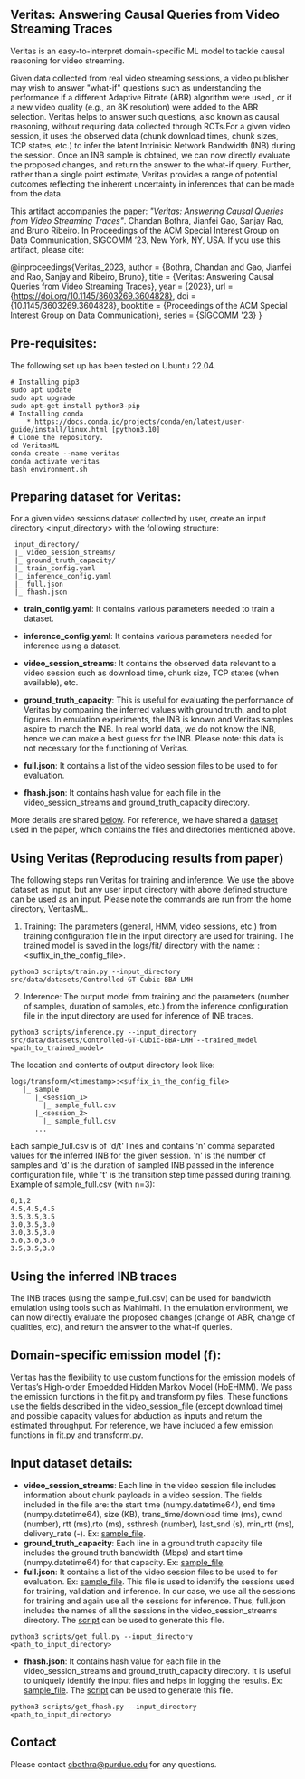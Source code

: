 ## Veritas: Answering Causal Queries from Video Streaming Traces

Veritas is an easy-to-interpret domain-specific ML model to tackle causal reasoning for video streaming.

Given data collected from real video streaming sessions, a video publisher may wish to answer "what-if" questions such as 
understanding the performance if a different Adaptive Bitrate (ABR) algorithm were used , or if a new video quality 
(e.g., an 8K resolution) were added to the ABR selection. Veritas helps to answer such questions, also known as causal reasoning, 
without requiring data collected through RCTs.For a given video session, it uses the observed data (chunk download times, chunk 
sizes, TCP states, etc.) to infer the latent Intrinisic Network Bandwidth (INB) during the session.  Once an INB sample is 
obtained, we can now directly evaluate the proposed changes, and return the answer to the what-if query. Further, rather 
than a single point estimate, Veritas provides a range of potential outcomes reflecting the inherent uncertainty in inferences 
that can be made from the data.

This artifact accompanies the paper: *"Veritas: Answering Causal Queries from Video Streaming Traces"*. Chandan Bothra, Jianfei Gao, Sanjay Rao, and Bruno Ribeiro. In Proceedings of the ACM Special Interest Group on Data Communication, SIGCOMM ’23, New York, NY, USA. If you use this artifact, please cite:

@inproceedings{Veritas_2023,
  author    = {Bothra, Chandan and Gao, Jianfei and Rao, Sanjay and Ribeiro, Bruno},
  title     = {Veritas: Answering Causal Queries from Video Streaming Traces},
  year      = {2023},
  url       = {https://doi.org/10.1145/3603269.3604828},
  doi       = {10.1145/3603269.3604828},
  booktitle = {Proceedings of the ACM Special Interest Group on Data Communication},
  series    = {SIGCOMM '23}
}

## Pre-requisites:

The following set up has been tested on Ubuntu 22.04.
```
# Installing pip3
sudo apt update
sudo apt upgrade
sudo apt-get install python3-pip 
# Installing conda
    * https://docs.conda.io/projects/conda/en/latest/user-guide/install/linux.html [python3.10]
# Clone the repository.
cd VeritasML
conda create --name veritas
conda activate veritas
bash environment.sh
```

## Preparing dataset for Veritas:

For a given video sessions dataset collected by user, create an input directory <input_directory> with the following structure:
   ```
    input_directory/
    |_ video_session_streams/
    |_ ground_truth_capacity/
    |_ train_config.yaml
    |_ inference_config.yaml
    |_ full.json
    |_ fhash.json

   ```
 - **train_config.yaml**: It contains various parameters needed to train a dataset.
 - **inference_config.yaml**: It contains various parameters needed for inference using a dataset.

 - **video_session_streams**: It contains the observed data relevant to a video session such as download time, 
 chunk size, TCP states (when available), etc.
 - **ground_truth_capacity**: This is useful for evaluating the performance of Veritas by comparing the inferred values 
 with ground truth, and to plot figures. In emulation experiments, the INB is known and Veritas samples aspire to match 
 the INB. In real world data, we do not know the INB, hence we can make a best guess for the INB. Please note: 
 this data is not necessary for the functioning of Veritas.
 - **full.json**: It contains a list of the video session files to be used to for evaluation.
 - **fhash.json**: It contains hash value for each file in the video_session_streams and ground_truth_capacity directory.

More details are shared [below](#input-dataset-details). For reference, we have shared a [dataset](./src/data/datasets/Controlled-GT-Cubic-BBA-LMH) used in the paper, which contains the files and directories mentioned above.


## Using Veritas (Reproducing results from paper)
The following steps run Veritas for training and inference. We use the above dataset as input, but any user input directory with above defined structure can be used as an input. Please note the commands are run from the home directory, VeritasML. 

1. Training: The parameters (general, HMM, video sessions, etc.) from training configuration file in the input directory are used for training. The trained model is saved in the logs/fit/ directory with the name: <timestamp>:<suffix_in_the_config_file>.
```
python3 scripts/train.py --input_directory src/data/datasets/Controlled-GT-Cubic-BBA-LMH
```
2. Inference: The output model from training and the parameters (number of samples, duration of samples, etc.) from the inference configuration file in the input directory are used for inference of INB traces.
```
python3 scripts/inference.py --input_directory src/data/datasets/Controlled-GT-Cubic-BBA-LMH --trained_model <path_to_trained_model>
```
The location and contents of output directory look like:
```
logs/transform/<timestamp>:<suffix_in_the_config_file>
   |_ sample
      |_<session_1>
        |_ sample_full.csv
      |_<session_2>
        |_ sample_full.csv
      ...
```
Each sample_full.csv is of 'd/t' lines and contains 'n' comma separated values for the inferred INB for the given 
session. 'n' is the number of samples and 'd' is the duration of sampled INB passed in the inference configuration 
file, while 't' is the transition step time passed during training. Example of sample_full.csv (with n=3):
```
0,1,2
4.5,4.5,4.5
3.5,3.5,3.5
3.0,3.5,3.0
3.0,3.5,3.0
3.0,3.0,3.0
3.5,3.5,3.0
```
## Using the inferred INB traces
The INB traces (using the sample_full.csv) can be used for bandwidth emulation using tools such as Mahimahi. In the emulation environment, we can now directly evaluate the proposed changes (change of ABR, change of qualities, etc), and return the answer to the what-if queries.

## Domain-specific emission model (f):	   
Veritas has the flexibility to use custom functions for the emission models of Veritas’s High-order Embedded Hidden Markov Model (HoEHMM). We pass the emission functions in the fit.py and transform.py files. These functions use the fields described in the video_session_file (except download time) and 
possible capacity values for abduction as inputs and return the estimated throughput. For reference, we have included a few emission functions in fit.py and transform.py.

## Input dataset details:
- **video_session_streams**: Each line in the video session file includes information about chunk payloads in a video session. The fields included in the file are: the start time (numpy.datetime64), end time (numpy.datetime64), size (KB), trans_time/download time (ms), cwnd (number), rtt (ms),rto (ms), ssthresh (number), last_snd (s), min_rtt (ms), delivery_rate (-). Ex: [sample_file](./src/data/datasets/Controlled-GT-Cubic-BBA-LMH/video_session_streams/fake_trace_10013_http---edition.cnn.com_76823454_cbs_6).
- **ground_truth_capacity**: Each line in a ground truth capacity file includes the ground truth bandwidth (Mbps) and start time (numpy.datetime64) for that capacity. Ex: [sample_file](./src/data/datasets/Controlled-GT-Cubic-BBA-LMH/ground_truth_capacity/fake_trace_10013_http---edition.cnn.com_76823454_cbs_6).
- **full.json**: It contains a list of the video session files to be used to for evaluation. Ex: [sample_file](./src/data/datasets/Controlled-GT-Cubic-BBA-LMH/full.json). This file is used to identify the sessions used for training, validation and inference. In our case, we use all the sessions for training and again 
use all the sessions for inference. Thus, full.json includes the names of all the sessions in the video_session_streams directory. The [script](./scripts/get_full.py) can be used to generate this file.
```
python3 scripts/get_full.py --input_directory <path_to_input_directory>
```
- **fhash.json**: It contains hash value for each file in the video_session_streams and ground_truth_capacity directory. It is useful to uniquely identify the input files and helps in logging the results. Ex: [sample_file](./src/data/datasets/Controlled-GT-Cubic-BBA-LMH/fhash.json). The [script](./scripts/get_fhash.py) can be used to generate this file.
```
python3 scripts/get_fhash.py --input_directory <path_to_input_directory>
```
## Contact
Please contact cbothra@purdue.edu for any questions.
   
   
